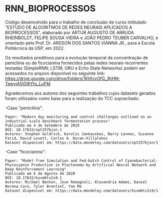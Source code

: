 # RNN_BIOPROCESSOS
Código desenvolvido para o trabalho de conclusão de curso intitulado "ESTUDO DE ALGORITMOS DE REDES NEURAIS APLICADOS A BIOPROCESSOS", elaborado por ARTUR AUGUSTO DE ARRUDA RHEINBOLDT, FELIPE SOUSA VIEIRA e JOÃO PEDRO TEUBER CARVALHO, e orientado pelo Prof. Dr. ARDSON DOS SANTOS VIANNA JR., para a Escola Politécnica da USP, em 2022. 

Os resultados preditivos para a evolução temporal da concentração de penicilina ou de ficocianina fornecidos pelas redes neurais recorrentes testadas (SimpleRNN; LSTM; GRU e Echo State Networks) podem ser acessados no arquivo disponível no seguinte link: https://drive.google.com/drive/folders/1KHUvOfG_3hHN-TewyjA5jD9lYIg_LuFM.

Agradecemos aos autores dos seguintes trabalhos cujos datasets gerados foram utilizados como base para a realização do TCC supracitado:

-Case "penicilina": 

	Paper: "Modern day monitoring and control challenges outlined on an industrial-scale benchmark fermentation process"
	Publicado em 4 de Setembro de 2019
	DOI: 10.17632/npt257bjxn.1 
	Autores: Stephen Goldrick, Karolis Jankauskas, Barry Lennox, Suzanne Farid, David Lovett, Carlos A. Duran-Villalobos 
	Dataset disponível em: https://data.mendeley.com/datasets/npt257bjxn/1


-Case "ficocianina": 

	Paper: "Model-free Simulation and Fed-batch Control of Cyanobacterial-Phycocyanin Production in Plectonema by Artificial Neural Network and Deep Reinforcement Learning"
	Publicado em 6 de Agosto de 2020
	DOI: 10.17632/ksvm6ts2s9.1 
	Autores: Michael Benton, Jose Romagnoli, Alexandria Adams, Daniel Norena Caro, Tyler Brentzel, Yan Ma
	Dataset disponível em: https://data.mendeley.com/datasets/ksvm6ts2s9/1
